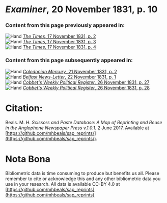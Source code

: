 # *Examiner*, 20 November 1831, p. 10  
  
### Content from this page previously appeared in:  
![Hand](http://scissorsandpaste.net/wp-content/uploads/2017/06/smallhandpointer.png) [*The Times*, 17 November 1831, p. 2](https://mhbeals.github.io/sap_html/The-Times/The-Times-17-November-1831-p-2)  
![Hand](http://scissorsandpaste.net/wp-content/uploads/2017/06/smallhandpointer.png) [*The Times*, 17 November 1831, p. 3](https://mhbeals.github.io/sap_html/The-Times/The-Times-17-November-1831-p-3)  
![Hand](http://scissorsandpaste.net/wp-content/uploads/2017/06/smallhandpointer.png) [*The Times*, 17 November 1831, p. 4](https://mhbeals.github.io/sap_html/The-Times/The-Times-17-November-1831-p-4)  
  
### Content from this page subsequently appeared in:  
![Hand](http://scissorsandpaste.net/wp-content/uploads/2017/06/smallhandpointer.png) [*Caledonian Mercury*, 21 November 1831, p. 2](https://mhbeals.github.io/sap_html/Caledonian-Mercury/Caledonian-Mercury-21-November-1831-p-2)  
![Hand](http://scissorsandpaste.net/wp-content/uploads/2017/06/smallhandpointer.png) [*Belfast News-Letter*, 22 November 1831, p. 1](https://mhbeals.github.io/sap_html/Belfast-News-Letter/Belfast-News-Letter-22-November-1831-p-1)  
![Hand](http://scissorsandpaste.net/wp-content/uploads/2017/06/smallhandpointer.png) [*Cobbet's Weekly Political Register*, 26 November 1831, p. 27](https://mhbeals.github.io/sap_html/Cobbet's-Weekly-Political-Register/Cobbet's-Weekly-Political-Register-26-November-1831-p-27)  
![Hand](http://scissorsandpaste.net/wp-content/uploads/2017/06/smallhandpointer.png) [*Cobbet's Weekly Political Register*, 26 November 1831, p. 28](https://mhbeals.github.io/sap_html/Cobbet's-Weekly-Political-Register/Cobbet's-Weekly-Political-Register-26-November-1831-p-28)  


# Citation: 

Beals. M. H. *Scissors and Paste Database: A Map of Reprinting and Reuse in the Anglophone Newspaper Press v.1.0.1.* 2 June 2017. Available at [https://github.com/mhbeals/sap_reprints/](https://github.com/mhbeals/sap_reprints/). 

# Nota Bona

Bibliometric data is time consuming to produce but benefits us all. Please remember to cite or acknowledge this and any other bibliometric data you use in your research. All data is available CC-BY 4.0 at [https://github.com/mhbeals/sap_reprints](https://github.com/mhbeals/sap_reprints)